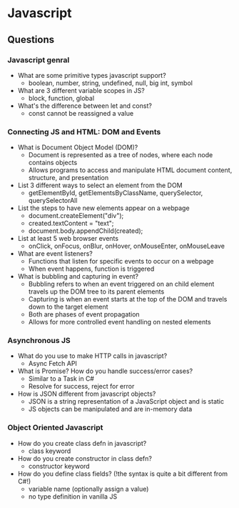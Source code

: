# Javascript

## Questions
### Javascript genral
- What are some primitive types javascript support?
    - boolean, number, string, undefined, null, big int, symbol
- What are 3 different variable scopes in JS?
    - block, function, global
- What's the difference between let and const?
    - const cannot be reassigned a value

### Connecting JS and HTML: DOM and Events
- What is Document Object Model (DOM)?
    - Document is represented as a tree of nodes, where each node contains objects
    - Allows programs to access and manipulate HTML document content, structure, and presentation
- List 3 different ways to select an element from the DOM
    - getElementById, getElementsByClassName, querySelector, querySelectorAll
- List the steps to have new elements appear on a webpage
    - document.createElement("div");
    - created.textContent = "text";
    - document.body.appendChild(created);
- List at least 5 web browser events
    - onClick, onFocus, onBlur, onHover, onMouseEnter, onMouseLeave
- What are event listeners?
    - Functions that listen for specific events to occur on a webpage
    - When event happens, function is triggered
- What is bubbling and capturing in event? 
    - Bubbling refers to when an event triggered on an child element travels up the DOM tree to its parent elements
    - Capturing is when an event starts at the top of the DOM and travels down to the target element
    - Both are phases of event propagation
    - Allows for more controlled event handling on nested elements

### Asynchronous JS
- What do you use to make HTTP calls in javascript?
    - Async Fetch API
- What is Promise? How do you handle success/error cases?
    - Similar to a Task in C#
    - Resolve for success, reject for error
- How is JSON different from javascript objects?
    - JSON is a string representation of a JavaScript object and is static
    - JS objects can be manipulated and are in-memory data

### Object Oriented Javascript
- How do you create class defn in javascript? 
    - class keyword
- How do you create constructor in class defn?
    - constructor keyword
- How do you define class fields? (!the syntax is quite a bit different from C#!)
    - variable name (optionally assign a value)
    - no type definition in vanilla JS